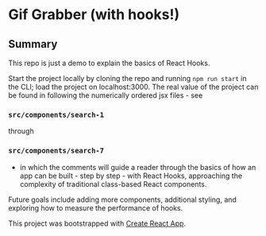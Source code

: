 # Gif Grabber (with hooks!)

## Summary

This repo is just a demo to explain the basics of React Hooks.

Start the project locally by cloning the repo and running `npm run start` in the CLI; load the project on localhost:3000. The real value of the project can be found in following the numerically ordered jsx files - see

### `src/components/search-1`

through

### `src/components/search-7`

- in which the comments will guide a reader through the basics of how an app can be built - step by step - with React Hooks, approaching the complexity of traditional class-based React components.

Future goals include adding more components, additional styling, and exploring how to measure the performance of hooks.

This project was bootstrapped with [Create React App](https://github.com/facebook/create-react-app).
